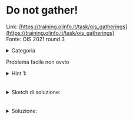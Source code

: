 # Do not gather!
Link: [https://training.olinfo.it/task/ois_gatherings](https://training.olinfo.it/task/ois_gatherings)    
Fonte: OIS 2021 round 3   
<details>
  <summary>Categoria</summary>

  sliding window
</details>
       
Problema facile non ovvio
<details>
  <summary>Hint 1:</summary>

  Sliding window
</details>
<br></br> 
<details>
  <summary>Sketch di soluzione:</summary>

  Sliding window, l è l'elemento per cui calcolo il numero di elementi più vicini di D, r è l'elemento più lontano con P[r]-P[l] <= D;
</details>
<br></br>

<details>
  <summary>Soluzione:</summary>

  ```cpp
  #include <bits/stdc++.h>
  using namespace std;

  int main(){
    int n, d; cin >> n >> d;
    vector<int> p(n); for(int i = 0; i<n; i++) cin >> p[i];
    int l = 0; int r = 0;
    long long sol = 0;
    for(int l = 0; l<n-1; l++){
      while(r < n && p[r]-p[l] < d) r++;
      sol += (long long) r-l-1;
    }
    cout << sol << '\n';
    return 0;
  }

  ``` 
</details>